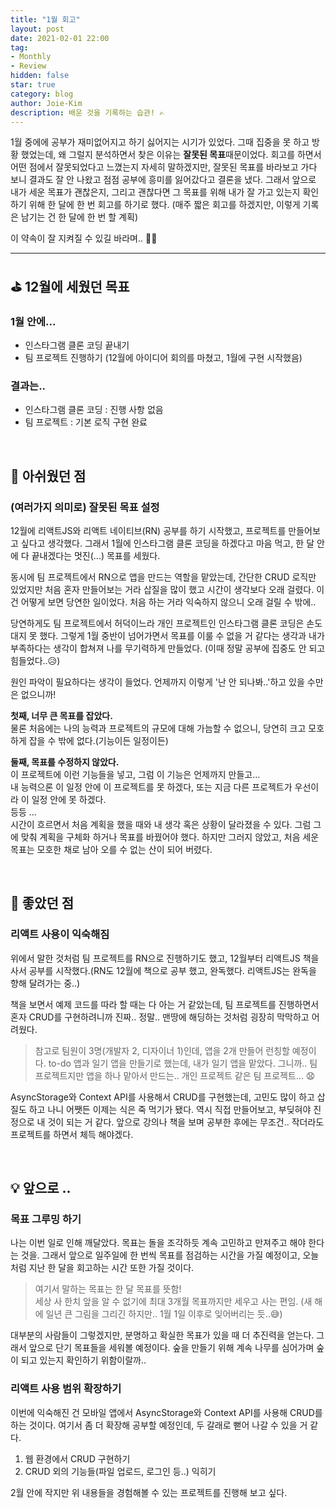 ```yaml
---
title: "1월 회고"
layout: post
date: 2021-02-01 22:00
tag:
- Monthly
- Review
hidden: false
star: true
category: blog
author: Joie-Kim
description: 배운 것을 기록하는 습관! ✍️
---
```


1월 중에에 공부가 재미없어지고 하기 싫어지는 시기가 있었다. 그때 집중을 못 하고 방황 했었는데, 왜 그럴지 분석하면서 찾은 이유는 **잘못된 목표**때문이었다. 회고를 하면서 어떤 점에서 잘못되었다고 느꼈는지 자세히 말하겠지만, 잘못된 목표를 바라보고 가다 보니 결과도 잘 안 나왔고 점점 공부에 흥미를 잃어갔다고 결론을 냈다. 그래서 앞으로 내가 세운 목표가 괜찮은지, 그리고 괜찮다면 그 목표를 위해 내가 잘 가고 있는지 확인 하기 위해 한 달에 한 번 회고를 하기로 했다. (매주 짧은 회고를 하겠지만, 이렇게 기록은 남기는 건 한 달에 한 번 할 계획)

이 약속이 잘 지켜질 수 있길 바라며.. 🙏🏻

---

## ⛳️ 12월에 세웠던 목표
### 1월 안에...
- 인스타그램 클론 코딩 끝내기
- 팀 프로젝트 진행하기 (12월에 아이디어 회의를 마쳤고, 1월에 구현 시작했음)

### 결과는..
- 인스타그램 클론 코딩 : 진행 사항 없음
- 팀 프로젝트 : 기본 로직 구현 완료

<br>

## 📌 아쉬웠던 점
### (여러가지 의미로) 잘못된 목표 설정

  12월에 리액트JS와 리액트 네이티브(RN) 공부를 하기 시작했고, 프로젝트를 만들어보고 싶다고 생각했다. 그래서 1월에 인스타그램 클론 코딩을 하겠다고 마음 먹고, 한 달 안에 다 끝내겠다는 멋진(...) 목표를 세웠다.

  동시에 팀 프로젝트에서 RN으로 앱을 만드는 역할을 맡았는데, 간단한 CRUD 로직만 있었지만 처음 혼자 만들어보는 거라 삽질을 많이 했고 시간이 생각보다 오래 걸렸다. 이건 어떻게 보면 당연한 일이었다. 처음 하는 거라 익숙하지 않으니 오래 걸릴 수 밖에..

  당연하게도 팀 프로젝트에서 허덕이느라 개인 프로젝트인 인스타그램 클론 코딩은 손도 대지 못 했다. 그렇게 1월 중반이 넘어가면서 목표를 이룰 수 없을 거 같다는 생각과 내가 부족하다는 생각이 합쳐져 나를 무기력하게 만들었다. (이때 정말 공부에 집중도 안 되고 힘들었다..😥)

  원인 파악이 필요하다는 생각이 들었다. 언제까지 이렇게 '난 안 되나봐..'하고 있을 수만은 없으니까!

  **첫째, 너무 큰 목표를 잡았다.**<br>
  물론 처음에는 나의 능력과 프로젝트의 규모에 대해 가늠할 수 없으니, 당연히 크고 모호하게 잡을 수 밖에 없다.(기능이든 일정이든)<br>

  **둘째, 목표를 수정하지 않았다.**<br>
  이 프로젝트에 이런 기능들을 넣고, 그럼 이 기능은 언제까지 만들고...<br>
  내 능력으론 이 일정 안에 이 프로젝트를 못 하겠다, 또는 지금 다른 프로젝트가 우선이라 이 일정 안에 못 하겠다.<br>
  등등 ...<br>
  시간이 흐르면서 처음 계획을 했을 때와 내 생각 혹은 상황이 달라졌을 수 있다. 그럼 그에 맞춰 계획을 구체화 하거나 목표를 바꿨어야 했다. 하지만 그러지 않았고, 처음 세운 목표는 모호한 채로 남아 오를 수 없는 산이 되어 버렸다.

<br>

## 📌 좋았던 점
### 리액트 사용이 익숙해짐

  위에서 말한 것처럼 팀 프로젝트를 RN으로 진행하기도 했고, 12월부터 리액트JS 책을 사서 공부를 시작했다.(RN도 12월에 책으로 공부 했고, 완독했다. 리액트JS는 완독을 향해 달려가는 중..)

  책을 보면서 예제 코드를 따라 할 때는 다 아는 거 같았는데, 팀 프로젝트를 진행하면서 혼자 CRUD를 구현하려니까 진짜.. 정말.. 맨땅에 해딩하는 것처럼 굉장히 막막하고 어려웠다.
  > 참고로 팀원이 3명(개발자 2, 디자이너 1)인데, 앱을 2개 만들어 런칭할 예정이다. to-do 앱과 일기 앱을 만들기로 했는데, 내가 일기 앱을 맡았다. 그니까.. 팀 프로젝트지만 앱을 하나 맡아서 만드는.. 개인 프로젝트 같은 팀 프로젝트... 😧

  AsyncStorage와 Context API를 사용해서 CRUD를 구현했는데, 고민도 많이 하고 삽질도 하고 나니 어쨋든 이제는 식은 죽 먹기가 됐다. 역시 직접 만들어보고, 부딪혀야 진정으로 내 것이 되는 거 같다. 앞으로 강의나 책을 보며 공부한 후에는 무조건.. 작더라도 프로젝트를 하면서 체득 해야겠다.

<br>

## 💡 앞으로 ..
### 목표 그루밍 하기

  나는 이번 일로 인해 깨달았다. 목표는 돌을 조각하듯 계속 고민하고 만져주고 해야 한다는 것을. 그래서 앞으로 일주일에 한 번씩 목표를 점검하는 시간을 가질 예정이고, 오늘처럼 지난 한 달을 회고하는 시간 또한 가질 것이다.
  > 여기서 말하는 목표는 한 달 목표를 뜻함!<br>
    세상 사 한치 앞을 알 수 없기에 최대 3개월 목표까지만 세우고 사는 편임. (새 해에 일년 큰 그림을 그리긴 하지만.. 1월 1일 이후로 잊어버리는 듯..😅)
  
  대부분의 사람들이 그렇겠지만, 분명하고 확실한 목표가 있을 때 더 추진력을 얻는다. 그래서 앞으로 단기 목표들을 세워볼 예정이다. 숲을 만들기 위해 계속 나무를 심어가며 숲이 되고 있는지 확인하기 위함이랄까..

### 리액트 사용 범위 확장하기

  이번에 익숙해진 건 모바일 앱에서 AsyncStorage와 Context API를 사용해 CRUD를 하는 것이다. 여기서 좀 더 확장해 공부할 예정인데, 두 갈래로 뻗어 나갈 수 있을 거 같다.

  1. 웹 환경에서 CRUD 구현하기
  2. CRUD 외의 기능들(파일 업로드, 로그인 등..) 익히기

  2월 안에 작지만 위 내용들을 경험해볼 수 있는 프로젝트를 진행해 보고 싶다. 